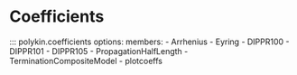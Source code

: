 # Coefficients

::: polykin.coefficients
    options:
        members:
            - Arrhenius
            - Eyring
            - DIPPR100
            - DIPPR101
            - DIPPR105
            - PropagationHalfLength
            - TerminationCompositeModel
            - plotcoeffs
